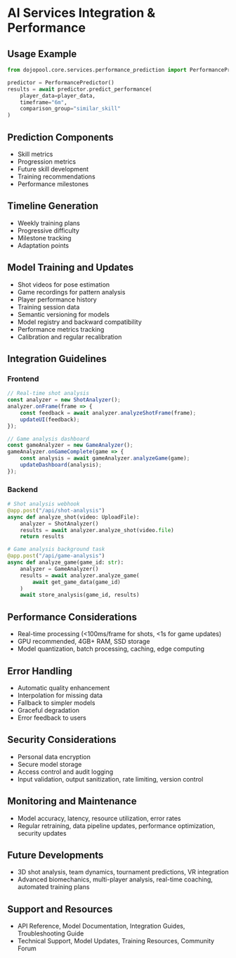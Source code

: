 # AI Services Integration & Performance

## Usage Example
```python
from dojopool.core.services.performance_prediction import PerformancePredictor

predictor = PerformancePredictor()
results = await predictor.predict_performance(
    player_data=player_data,
    timeframe="6m",
    comparison_group="similar_skill"
)
```

## Prediction Components
- Skill metrics
- Progression metrics
- Future skill development
- Training recommendations
- Performance milestones

## Timeline Generation
- Weekly training plans
- Progressive difficulty
- Milestone tracking
- Adaptation points

## Model Training and Updates
- Shot videos for pose estimation
- Game recordings for pattern analysis
- Player performance history
- Training session data
- Semantic versioning for models
- Model registry and backward compatibility
- Performance metrics tracking
- Calibration and regular recalibration

## Integration Guidelines
### Frontend
```javascript
// Real-time shot analysis
const analyzer = new ShotAnalyzer();
analyzer.onFrame(frame => {
    const feedback = await analyzer.analyzeShotFrame(frame);
    updateUI(feedback);
});

// Game analysis dashboard
const gameAnalyzer = new GameAnalyzer();
gameAnalyzer.onGameComplete(game => {
    const analysis = await gameAnalyzer.analyzeGame(game);
    updateDashboard(analysis);
});
```
### Backend
```python
# Shot analysis webhook
@app.post("/api/shot-analysis")
async def analyze_shot(video: UploadFile):
    analyzer = ShotAnalyzer()
    results = await analyzer.analyze_shot(video.file)
    return results

# Game analysis background task
@app.post("/api/game-analysis")
async def analyze_game(game_id: str):
    analyzer = GameAnalyzer()
    results = await analyzer.analyze_game(
        await get_game_data(game_id)
    )
    await store_analysis(game_id, results)
```

## Performance Considerations
- Real-time processing (<100ms/frame for shots, <1s for game updates)
- GPU recommended, 4GB+ RAM, SSD storage
- Model quantization, batch processing, caching, edge computing

## Error Handling
- Automatic quality enhancement
- Interpolation for missing data
- Fallback to simpler models
- Graceful degradation
- Error feedback to users

## Security Considerations
- Personal data encryption
- Secure model storage
- Access control and audit logging
- Input validation, output sanitization, rate limiting, version control

## Monitoring and Maintenance
- Model accuracy, latency, resource utilization, error rates
- Regular retraining, data pipeline updates, performance optimization, security updates

## Future Developments
- 3D shot analysis, team dynamics, tournament predictions, VR integration
- Advanced biomechanics, multi-player analysis, real-time coaching, automated training plans

## Support and Resources
- API Reference, Model Documentation, Integration Guides, Troubleshooting Guide
- Technical Support, Model Updates, Training Resources, Community Forum 